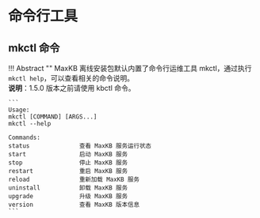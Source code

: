 # 命令行工具

## mkctl 命令

!!! Abstract ""
    MaxKB 离线安装包默认内置了命令行运维工具 mkctl，通过执行 `mkctl help`，可以查看相关的命令说明。    
    **说明**：1.5.0 版本之前请使用 kbctl 命令。

    ```
    Usage:
    mkctl [COMMAND] [ARGS...]
    mkctl --help

    Commands: 
    status              查看 MaxKB 服务运行状态
    start               启动 MaxKB 服务
    stop                停止 MaxKB 服务
    restart             重启 MaxKB 服务
    reload              重新加载 MaxKB 服务
    uninstall           卸载 MaxKB 服务
    upgrade             升级 MaxKB 服务
    version             查看 MaxKB 版本信息
    ```
